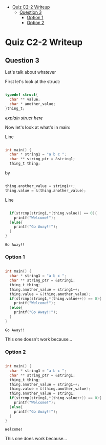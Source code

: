 - [Quiz C2-2 Writeup](#sec-1)
  - [Question 3](#sec-1-1)
    - [Option 1](#sec-1-1-1)
    - [Option 2](#sec-1-1-2)


# Quiz C2-2 Writeup<a id="sec-1"></a>

## Question 3<a id="sec-1-1"></a>

Let's talk about whatever

First let's look at the struct:

```C

typedef struct{
  char ** value;
  char * another_value;
}thing_t;
```

*explain struct here*

Now let's look at what's in main:

Line

```C

int main() {
  char * string1 = "a b c ";
  char ** string_ptr = &string1;
  thing_t thing;
```

by

```C

thing.another_value = string1++;
thing.value = &(thing.another_value);

```

Line

```C

  if(strcmp(string1,*(thing.value)) == 0){
    printf("Welcome!");
  }else{
    printf("Go Away!!");
  }
}
```

    Go Away!!

### Option 1<a id="sec-1-1-1"></a>

```C

int main() {
  char * string1 = "a b c ";
  char ** string_ptr = &string1;
  thing_t thing;
  thing.another_value = string1++;
  thing.value = &(thing.another_value);
  if(strcmp(string1,*(thing.value++)) == 0){
    printf("Welcome!");
  }else{
    printf("Go Away!!");
  }
}
```

    Go Away!!

This one doesn't work because&#x2026;

### Option 2<a id="sec-1-1-2"></a>

```C

int main() {
  char * string1 = "a b c ";
  char ** string_ptr = &string1;
  thing_t thing;
  thing.another_value = string1++;
  thing.value = &(thing.another_value);
  thing.another_value = string1;
  if(strcmp(string1,*(thing.value++)) == 0){
    printf("Welcome!");
  }else{
    printf("Go Away!!");
  }
}
```

    Welcome!

This one does work because&#x2026;
